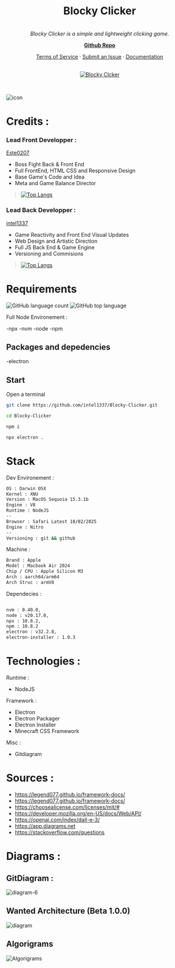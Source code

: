 <h1 align="center">Blocky Clicker</h1>

<p align="center">


  <br>
  <em>Blocky Clicker is a simple and lightweight clicking game.
    </em>
  <br>
</p>

<p align="center">
  <a href="https://github.com/intel1337/Blocky-Clicker/"><strong>Github Repo</strong></a>
  <br>
</p>

<p align="center">
  <a href="LICENSE">Terms of Service</a>
  ·
  <a href="https://github.com/intel1337/Blocky-Clicker/issues">Submit an Issue</a>
  ·
  <a href="https://github.com/intel1337/Blocky-Clicker/wiki">Documentation</a>
  <br>
  <br>
</p>

<p align="center">
  <a href="https://github.com/intel1337/Blocky-Clicker/releases">
    <img src="https://img.shields.io/badge/Get-BlockyClicker.-brown" alt="Blocky Clcker" />
    
  </a>&nbsp;
</p>

![icon](https://github.com/user-attachments/assets/e8cd6153-77d7-4aea-9910-6e098bf1982a)

# Credits :

### Lead Front Developper : 
[Este0207](https://github.com/este0207)

- Boss Fight Back & Front End
- Full FrontEnd, HTML CSS and Responsive Design
- Base Game's Code and Idea
- Meta and Game Balance Director
> [![Top Langs](https://github-readme-stats.vercel.app/api/top-langs/?username=este0207&layout=donut)](https://github.com/anuraghazra/github-readme-stats)

  

### Lead Back Developper :
[intel1337](https://github.com/intel1337)

- Game Reactivity and Front End Visual Updates
- Web Design and Artistic Direction
- Full JS Back End & Game Engine
- Versioning and Commisions
> [![Top Langs](https://github-readme-stats.vercel.app/api/top-langs/?username=intel1337&layout=donut)](https://github.com/anuraghazra/github-readme-stats)





# Requirements
![GitHub language count](https://img.shields.io/github/languages/count/intel1337/Blocky-Clicker)
![GitHub top language](https://img.shields.io/github/languages/top/intel1337/Blocky-Clicker)

Full Node Environement :

-npx
-nvm
-node
-npm

## Packages and depedencies
-electron

## Start
Open a terminal 

```bash
git clone https://github.com/intel1337/Blocky-Clicker.git
```
```bash
cd Blocky-Clicker
```

```bash
npm i
```

```bash
npx electron .
```

# Stack

Dev Environement :
```bash
OS : Darwin OSX
Kernel : XNU
Version : MacOS Sequoia 15.3.1b
Engine : V8
Runtime : NodeJS
--
Browser : Safari Latest 18/02/2025
Engine : Nitro
--
Versioning : git && github
```
Machine :
```bash
Brand : Apple
Model : Macbook Air 2024
Chip / CPU : Apple Silicon M3
Arch : aarch64/arm64
Arch Struc : armV8
```
Dependecies :
```bash

nvm : 0.40.0,
node : v20.17.0,
npx : 10.8.2,
npm : 10.8.2
electron : v32.2.8,
electron-installer : 1.0.3
```
# Technologies :
Runtime :
- NodeJS
  
Framework :
- Electron
- Electron Packager
- Electron Installer
- Minecraft CSS Framework

Misc : 
- Gitdiagram


# Sources :
- https://legend077.github.io/framework-docs/
- https://legend077.github.io/framework-docs/
- https://choosealicense.com/licenses/mit/#
- https://developer.mozilla.org/en-US/docs/Web/API/
- https://openai.com/index/dall-e-3/
- https://app.diagrams.net
- https://stackoverflow.com/questions

# Diagrams :

## GitDiagram :

![diagram-6](https://github.com/user-attachments/assets/ab39e96d-36be-4892-ab6e-1def8f788b95)

## Wanted Architecture (Beta 1.0.0)
![diagram](https://github.com/user-attachments/assets/9ceb2534-cf0d-4707-850a-1c17200b6e31)


## Algorigrams
![Algorigrams](https://github.com/intel1337/Blocky-Clicker/wiki)









